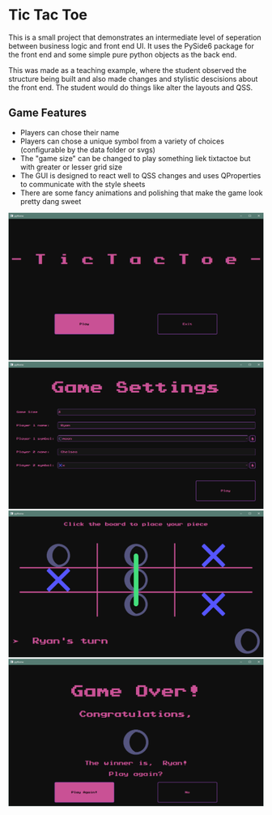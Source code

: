 # Tic Tac Toe

This is a small project that demonstrates an intermediate level of seperation between business logic and front
end UI. It uses the PySide6 package for the front end and some simple pure python objects as the back end.

This was made as a teaching example, where the student observed the structure being built and also made changes
and stylistic descisions about the front end. The student would do things like alter the layouts and QSS.

## Game Features

- Players can chose their name
- Players can chose a unique symbol from a variety of choices (configurable by the data folder or svgs)
- The "game size" can be changed to play something liek tixtactoe but with greater or lesser grid size
- The GUI is designed to react well to QSS changes and uses QProperties to communicate with the style sheets
- There are some fancy animations and polishing that make the game look pretty dang sweet


<p align="center">
  <img src="screen_shots/Title.png">
  <img src="screen_shots/GameSettings.png">
  <img src="screen_shots/GameScreen.png">
  <img src="screen_shots/GameOver.png">
</p>
